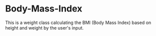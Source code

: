 # Body-Mass-Index
This is a weight class calculating the BMI (Body Mass Index) based on height and weight by the user's input.
